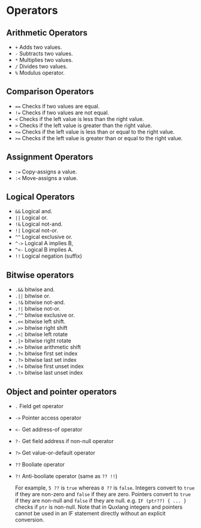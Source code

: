 # Operators

## Arithmetic Operators

* `+` Adds two values.
* `-` Subtracts two values.
* `*` Multiplies two values.
* `/` Divides two values.
* `%` Modulus operator.

## Comparison Operators

* `==` Checks if two values are equal.
* `!=` Checks if two values are not equal.
* `<` Checks if the left value is less than the right value.
* `>` Checks if the left value is greater than the right value.
* `<=` Checks if the left value is less than or equal to the right value.
* `>=` Checks if the left value is greater than or equal to the right value.

## Assignment Operators

* `:=` Copy-assigns a value.
* `:<` Move-assigns a value.

## Logical Operators

* `&&` Logical and.
* `||` Logical or.
* `!&` Logical not-and.
* `!|` Logical not-or.
* `^^` Logical exclusive or.
* `^->` Logical A implies B,
* `^<-` Logical B implies A.
* `!!` Logical negation (suffix)

## Bitwise operators

* `.&&` bitwise and.
* `.||` bitwise or.
* `.!&` bitwise not-and.
* `.!|` bitwise not-or.
* `.^^` bitwise exclusive or.
* `.<<` bitwise left shift.
* `.>>` bitwise right shift
* `.<|` bitwise left rotate
* `.|>` bitwise right rotate
* `.+>` bitwise arithmetic shift
* `.?<` bitwise first set index
* `.?>` bitwise last set index
* `.!<` bitwise first unset index
* `.!>` bitwise last unset index

## Object and pointer operators

* `.` Field get operator
* `->` Pointer access operator
* `<-` Get address-of operator
* `?-` Get field address if non-null operator
* `?>` Get value-or-default operator
* `??` Booliate operator
* `?!` Anti-booliate operator (same as `?? !!`)

  For example, `5 ??` is `true` whereas `0 ??` is `false`.
  Integers convert to `true` if they are non-zero and `false` if they are zero.
  Pointers convert to `true` if they are non-null and `false` if they are null.
  e.g. `IF (ptr??) { ... }` checks if `ptr` is non-null.
  Note that in Quxlang integers and pointers cannot be used in an IF statement directly without an explicit conversion.
  